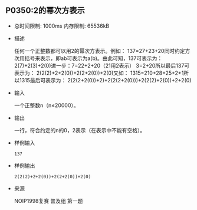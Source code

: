 ## P0350:2的幂次方表示
- 总时间限制: 1000ms  内存限制: 65536kB

- 描述

  任何一个正整数都可以用2的幂次方表示。例如：  137=27+23+20同时约定方次用括号来表示，即ab可表示为a(b)。由此可知，137可表示为：  2(7)+2(3)+2(0)进一步：7=22+2+20（21用2表示）    3=2+20所以最后137可表示为：  2(2(2)+2+2(0))+2(2+2(0))+2(0)又如：  1315=210+28+25+2+1所以1315最后可表示为：  2(2(2+2(0))+2)+2(2(2+2(0)))+2(2(2)+2(0))+2+2(0)

- 输入

  一个正整数n（n≤20000）。

- 输出

  一行，符合约定的n的0，2表示（在表示中不能有空格）。

- 样例输入

  `137`

- 样例输出

  `2(2(2)+2+2(0))+2(2+2(0))+2(0)`

- 来源

  NOIP1998复赛 普及组 第一题
